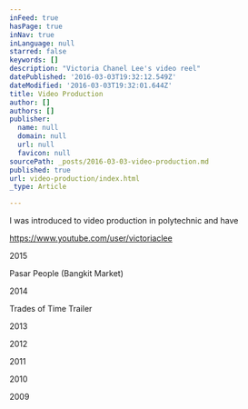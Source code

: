 ```yaml
---
inFeed: true
hasPage: true
inNav: true
inLanguage: null
starred: false
keywords: []
description: "Victoria Chanel Lee's video reel"
datePublished: '2016-03-03T19:32:12.549Z'
dateModified: '2016-03-03T19:32:01.644Z'
title: Video Production
author: []
authors: []
publisher:
  name: null
  domain: null
  url: null
  favicon: null
sourcePath: _posts/2016-03-03-video-production.md
published: true
url: video-production/index.html
_type: Article

---
```

I was introduced to video production in polytechnic and have

https://www.youtube.com/user/victoriaclee

2015

Pasar People (Bangkit Market) 

2014

Trades of Time Trailer

2013

2012

2011

2010

2009